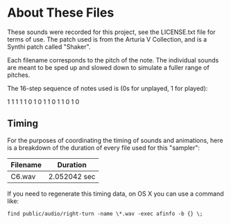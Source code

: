 # About These Files

These sounds were recorded for this project, see the LICENSE.txt file for terms of use. The patch used is from the
Arturia V Collection, and is a Synthi patch called "Shaker".

Each filename corresponds to the pitch of the note. The individual sounds are meant to be sped up and slowed down to
simulate a fuller range of pitches.

The 16-step sequence of notes used is (0s for unplayed, 1 for played):

1 1 1 1 1 0 1 0 1 1 0 1 1 0 1 0

## Timing

For the purposes of coordinating the timing of sounds and animations, here is a
breakdown of the duration of every file used for this "sampler":

| Filename | Duration     |
| -------- | ------------ |
| C6.wav   | 2.052042 sec|

If you need to regenerate this timing data, on OS X you can use a command like:

```find public/audio/right-turn -name \*.wav -exec afinfo -b {} \;```
